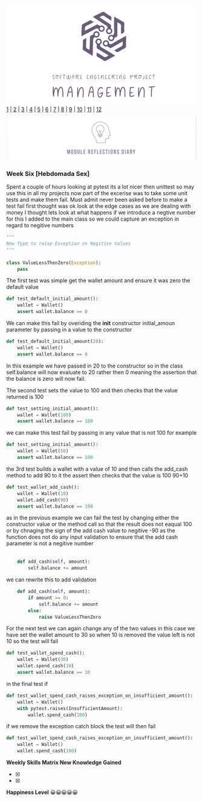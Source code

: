 ![Logo](Images/Logo.png)
[1](/MyPortfolio/SEPM/Unit01.html) | [2](/MyPortfolio/SEPM/Unit02.html) | [3](/MyPortfolio/SEPM/Unit03.html) | [4](/MyPortfolio/SEPM/Unit04.html) | [5](/MyPortfolio/SEPM/Unit05.html) | [6](/MyPortfolio/SEPM/Unit06.html) | [7](/MyPortfolio/SEPM/Unit07.html) | [8](/MyPortfolio/SEPM/Unit08.html) | [9](/MyPortfolio/SEPM/Unit09.html) | [10](/MyPortfolio/SEPM/Unit10.html) | [11](/MyPortfolio/SEPM/Unit11.html) | [12](/MyPortfolio/SEPM/Unit12.html)

![Logo](Images/Diary.png)
### Week Six [Hebdomada Sex]

Spent a couple of hours looking at pytest its a lot nicer then unittest so may use this in all my projects now part of the excerise was to take some unit tests and make them fail. Must admit never been asked before to make a test fail first thought was ok look at the edge cases as we are dealing with money I thought lets look at what happens if we introduce a negtive number for this I added to the main class so we could capture an exception in regard to negitive numbers 

```python
"""
New Type to raise Exception on Negitive Values
"""

class ValueLessThenZero(Exception):
    pass
```

The first test was simple get the wallet amount and ensure it was zero the default value

```python
def test_default_initial_amount():
    wallet = Wallet()
    assert wallet.balance == 0
```

We can make this fail by overiding the __init__ constructor initial_amoun parameter by passing in a value to the constructor

```python
def test_default_initial_amount(20):
    wallet = Wallet()
    assert wallet.balance == 0
```

In this example we have passed in 20 to the constructor so in the class self.balance will now evaluate to 20 rather then 0 meaning the assertion that the balance is zero will now fail.

The second test sets the value to 100 and then checks that the value returned is 100

```python
def test_setting_initial_amount():
    wallet = Wallet(100)
    assert wallet.balance == 100
```

we can make this test fail by passing in any value that is not 100 for example

```python
def test_setting_initial_amount():
    wallet = Wallet(50)
    assert wallet.balance == 100
```
    
the 3rd test builds a wallet with a value of 10 and then calls the add_cash method to add 90 to it the assert then checks that the value is 100 90+10

```python
def test_wallet_add_cash():
    wallet = Wallet(10)
    wallet.add_cash(90)
    assert wallet.balance == 100
```

as in the previous example we can fail the test by changing either the constructor value or the method call so that the result does not eaqual 100 or by chnaging the sign of the add cash value to negitive -90 as the function does not do any input validation to ensure that the add cash parameter is not a negitive number

```python

    def add_cash(self, amount):
        self.balance += amount
```

we can rewrite this to add validation

```python
    def add_cash(self, amount):
        if amount >= 0:
            self.balance += amount
        else:
            raise ValueLessThenZero
```

For the next test we can again change any of the two values in this case we have set the wallet amount to 30 so when 10 is removed the value left is not 10 so the test will fail

```python
def test_wallet_spend_cash():
    wallet = Wallet(30)
    wallet.spend_cash(10)
    assert wallet.balance == 10
```

in the final test if 

```python
def test_wallet_spend_cash_raises_exception_on_insufficient_amount():
    wallet = Wallet()
    with pytest.raises(InsufficientAmount):
        wallet.spend_cash(100)
```

if we remove the exception catch block the test will then fail

```python 
def test_wallet_spend_cash_raises_exception_on_insufficient_amount():
    wallet = Wallet()
    wallet.spend_cash(100)
```


**Weekly Skills Matrix New Knowledge Gained**

- [x] 
- [x] 

**Happiness Level**
😀😀😀😀😀

